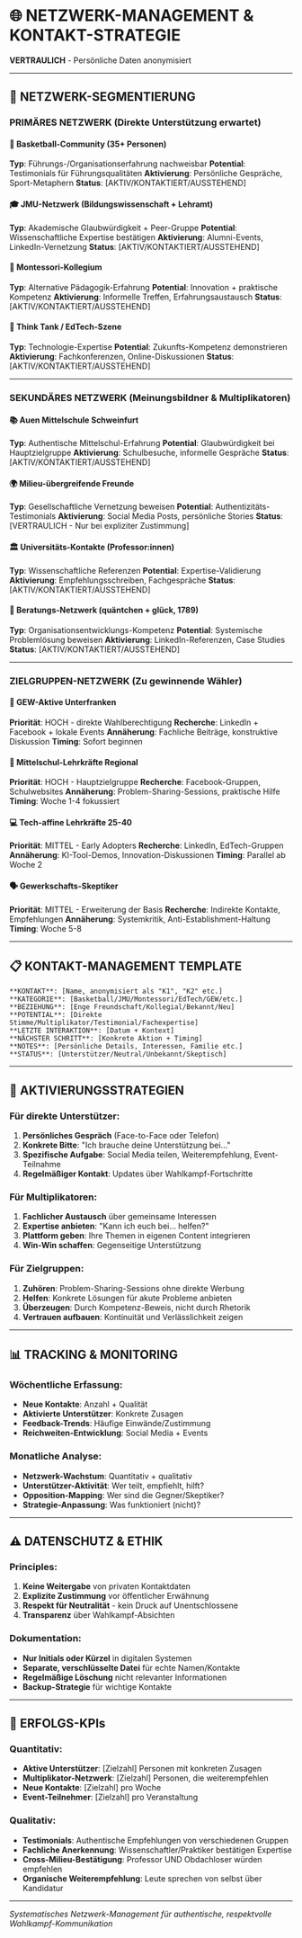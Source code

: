 # 🌐 NETZWERK-MANAGEMENT & KONTAKT-STRATEGIE

**VERTRAULICH** - Persönliche Daten anonymisiert

---

## 🎯 NETZWERK-SEGMENTIERUNG

### PRIMÄRES NETZWERK (Direkte Unterstützung erwartet)

#### 🏀 Basketball-Community (35+ Personen)
**Typ**: Führungs-/Organisationserfahrung nachweisbar
**Potential**: Testimonials für Führungsqualitäten
**Aktivierung**: Persönliche Gespräche, Sport-Metaphern
**Status**: [AKTIV/KONTAKTIERT/AUSSTEHEND]

#### 🎓 JMU-Netzwerk (Bildungswissenschaft + Lehramt)
**Typ**: Akademische Glaubwürdigkeit + Peer-Gruppe
**Potential**: Wissenschaftliche Expertise bestätigen
**Aktivierung**: Alumni-Events, LinkedIn-Vernetzung
**Status**: [AKTIV/KONTAKTIERT/AUSSTEHEND]

#### 🏫 Montessori-Kollegium
**Typ**: Alternative Pädagogik-Erfahrung
**Potential**: Innovation + praktische Kompetenz
**Aktivierung**: Informelle Treffen, Erfahrungsaustausch
**Status**: [AKTIV/KONTAKTIERT/AUSSTEHEND]

#### 🔬 Think Tank / EdTech-Szene
**Typ**: Technologie-Expertise
**Potential**: Zukunfts-Kompetenz demonstrieren
**Aktivierung**: Fachkonferenzen, Online-Diskussionen
**Status**: [AKTIV/KONTAKTIERT/AUSSTEHEND]

---

### SEKUNDÄRES NETZWERK (Meinungsbildner & Multiplikatoren)

#### 📚 Auen Mittelschule Schweinfurt
**Typ**: Authentische Mittelschul-Erfahrung
**Potential**: Glaubwürdigkeit bei Hauptzielgruppe
**Aktivierung**: Schulbesuche, informelle Gespräche
**Status**: [AKTIV/KONTAKTIERT/AUSSTEHEND]

#### 🌍 Milieu-übergreifende Freunde
**Typ**: Gesellschaftliche Vernetzung beweisen
**Potential**: Authentizitäts-Testimonials
**Aktivierung**: Social Media Posts, persönliche Stories
**Status**: [VERTRAULICH - Nur bei expliziter Zustimmung]

#### 🏛️ Universitäts-Kontakte (Professor:innen)
**Typ**: Wissenschaftliche Referenzen
**Potential**: Expertise-Validierung
**Aktivierung**: Empfehlungsschreiben, Fachgespräche
**Status**: [AKTIV/KONTAKTIERT/AUSSTEHEND]

#### 💼 Beratungs-Netzwerk (quäntchen + glück, 1789)
**Typ**: Organisationsentwicklungs-Kompetenz
**Potential**: Systemische Problemlösung beweisen
**Aktivierung**: LinkedIn-Referenzen, Case Studies
**Status**: [AKTIV/KONTAKTIERT/AUSSTEHEND]

---

### ZIELGRUPPEN-NETZWERK (Zu gewinnende Wähler)

#### 👥 GEW-Aktive Unterfranken
**Priorität**: HOCH - direkte Wahlberechtigung
**Recherche**: LinkedIn + Facebook + lokale Events
**Annäherung**: Fachliche Beiträge, konstruktive Diskussion
**Timing**: Sofort beginnen

#### 🏫 Mittelschul-Lehrkräfte Regional
**Priorität**: HOCH - Hauptzielgruppe
**Recherche**: Facebook-Gruppen, Schulwebsites
**Annäherung**: Problem-Sharing-Sessions, praktische Hilfe
**Timing**: Woche 1-4 fokussiert

#### 💻 Tech-affine Lehrkräfte 25-40
**Priorität**: MITTEL - Early Adopters
**Recherche**: LinkedIn, EdTech-Gruppen
**Annäherung**: KI-Tool-Demos, Innovation-Diskussionen
**Timing**: Parallel ab Woche 2

#### 🗣️ Gewerkschafts-Skeptiker
**Priorität**: MITTEL - Erweiterung der Basis
**Recherche**: Indirekte Kontakte, Empfehlungen
**Annäherung**: Systemkritik, Anti-Establishment-Haltung
**Timing**: Woche 5-8

---

## 📋 KONTAKT-MANAGEMENT TEMPLATE

```
**KONTAKT**: [Name, anonymisiert als "K1", "K2" etc.]
**KATEGORIE**: [Basketball/JMU/Montessori/EdTech/GEW/etc.]
**BEZIEHUNG**: [Enge Freundschaft/Kollegial/Bekannt/Neu]
**POTENTIAL**: [Direkte Stimme/Multiplikator/Testimonial/Fachexpertise]
**LETZTE INTERAKTION**: [Datum + Kontext]
**NÄCHSTER SCHRITT**: [Konkrete Aktion + Timing]
**NOTES**: [Persönliche Details, Interessen, Familie etc.]
**STATUS**: [Unterstützer/Neutral/Unbekannt/Skeptisch]
```

---

## 🎪 AKTIVIERUNGSSTRATEGIEN

### Für direkte Unterstützer:
1. **Persönliches Gespräch** (Face-to-Face oder Telefon)
2. **Konkrete Bitte**: "Ich brauche deine Unterstützung bei..."
3. **Spezifische Aufgabe**: Social Media teilen, Weiterempfehlung, Event-Teilnahme
4. **Regelmäßiger Kontakt**: Updates über Wahlkampf-Fortschritte

### Für Multiplikatoren:
1. **Fachlicher Austausch** über gemeinsame Interessen
2. **Expertise anbieten**: "Kann ich euch bei... helfen?"
3. **Plattform geben**: Ihre Themen in eigenen Content integrieren
4. **Win-Win schaffen**: Gegenseitige Unterstützung

### Für Zielgruppen:
1. **Zuhören**: Problem-Sharing-Sessions ohne direkte Werbung
2. **Helfen**: Konkrete Lösungen für akute Probleme anbieten
3. **Überzeugen**: Durch Kompetenz-Beweis, nicht durch Rhetorik
4. **Vertrauen aufbauen**: Kontinuität und Verlässlichkeit zeigen

---

## 📊 TRACKING & MONITORING

### Wöchentliche Erfassung:
- **Neue Kontakte**: Anzahl + Qualität
- **Aktivierte Unterstützer**: Konkrete Zusagen
- **Feedback-Trends**: Häufige Einwände/Zustimmung
- **Reichweiten-Entwicklung**: Social Media + Events

### Monatliche Analyse:
- **Netzwerk-Wachstum**: Quantitativ + qualitativ  
- **Unterstützer-Aktivität**: Wer teilt, empfiehlt, hilft?
- **Opposition-Mapping**: Wer sind die Gegner/Skeptiker?
- **Strategie-Anpassung**: Was funktioniert (nicht)?

---

## ⚠️ DATENSCHUTZ & ETHIK

### Principles:
1. **Keine Weitergabe** von privaten Kontaktdaten
2. **Explizite Zustimmung** vor öffentlicher Erwähnung
3. **Respekt für Neutralität** - kein Druck auf Unentschlossene
4. **Transparenz** über Wahlkampf-Absichten

### Dokumentation:
- **Nur Initials oder Kürzel** in digitalen Systemen
- **Separate, verschlüsselte Datei** für echte Namen/Kontakte
- **Regelmäßige Löschung** nicht relevanter Informationen
- **Backup-Strategie** für wichtige Kontakte

---

## 🎯 ERFOLGS-KPIs

### Quantitativ:
- **Aktive Unterstützer**: [Zielzahl] Personen mit konkreten Zusagen
- **Multiplikator-Netzwerk**: [Zielzahl] Personen, die weiterempfehlen
- **Neue Kontakte**: [Zielzahl] pro Woche
- **Event-Teilnehmer**: [Zielzahl] pro Veranstaltung

### Qualitativ:
- **Testimonials**: Authentische Empfehlungen von verschiedenen Gruppen
- **Fachliche Anerkennung**: Wissenschaftler/Praktiker bestätigen Expertise
- **Cross-Milieu-Bestätigung**: Professor UND Obdachloser würden empfehlen
- **Organische Weiterempfehlung**: Leute sprechen von selbst über Kandidatur

---

*Systematisches Netzwerk-Management für authentische, respektvolle Wahlkampf-Kommunikation*